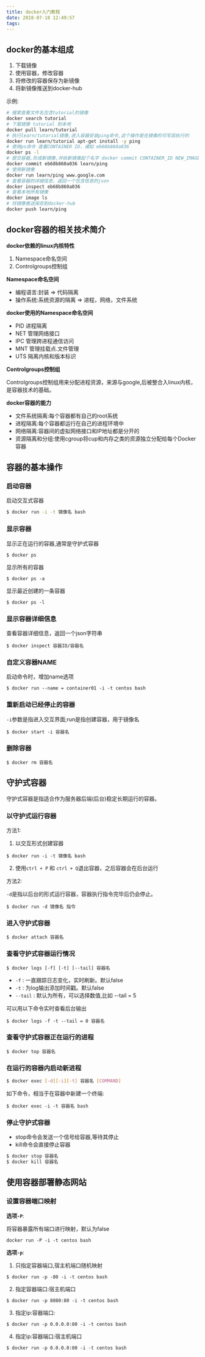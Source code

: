 ```yaml
---
title: docker入门教程
date: 2018-07-18 12:49:57
tags:
---
```


## docker的基本组成

1. 下载镜像
2. 使用容器，修改容器
3. 将修改的容器保存为新镜像
4. 将新镜像推送到docker-hub

示例:

```bash
# 搜索查看文件名包含tutorial的镜像
docker search tutorial
# 下载镜像 tutorial 到本地
docker pull learn/tutorial
# 执行learn/tutorial镜像,进入容器安装ping命令,这个操作是在镜像的可写层执行的
docker run learn/tutorial apt-get install -y ping
# 使用ps命令 查看CONTAINER ID，诸如 eb68b860a036
docker ps -l
# 提交容器,形成新镜像,并给新镜像起个名字 docker commit CONTAINER_ID NEW_IMAGE_NAME
docker commit eb68b860a036 learn/ping
# 使用新镜像
docker run learn/ping www.google.com
# 查看容器的详细信息，返回一个包含信息的json
docker inspect eb68b860a036
# 查看本地所有镜像
docker image ls
# 将镜像推送保存到docker-hub
docker push learn/ping
```

## docker容器的相关技术简介

**docker依赖的linux内核特性**

1. Namespace命名空间
2. Controlgroups控制组

**Namespace命名空间**

* 编程语言:封装 => 代码隔离
* 操作系统:系统资源的隔离 => 进程，网络，文件系统

**docker使用的Namespace命名空间**

* PID 进程隔离
* NET 管理网络接口
* IPC 管理跨进程通信访问
* MNT 管理挂载点.文件管理
* UTS 隔离内核和版本标识

**Controlgroups控制组**

Controlgroups控制组用来分配进程资源，来源与google,后被整合入linux内核，是容器技术的基础。

**docker容器的能力**

* 文件系统隔离:每个容器都有自己的root系统
* 进程隔离:每个容器都运行在自己的进程环境中
* 网络隔离:容器间的虚拟网络接口和IP地址都是分开的
* 资源隔离和分组:使用cgroup将cup和内存之类的资源独立分配给每个Docker容器


## 容器的基本操作

### 启动容器

启动交互式容器

```bash
$ docker run -i -t 镜像名 bash
```

### 显示容器

显示正在运行的容器,通常是守护式容器

```
$ docker ps
```

显示所有的容器

```
$ docker ps -a
```

显示最近创建的一条容器

```
$ docker ps -l
```

### 显示容器详细信息

查看容器详细信息，返回一个json字符串

```
$ docker inspect 容器ID/容器名
```

### 自定义容器NAME

启动命令时，增加name选项

```
$ docker run --name = container01 -i -t centos bash
```

### 重新启动已经停止的容器

`-i`参数是指进入交互界面;run是指创建容器，用于镜像名

```
$ docker start -i 容器名
```

### 删除容器

```
$ docker rm 容器名
```

## 守护式容器

守护式容器是指适合作为服务器后端(后台)稳定长期运行的容器。

### 以守护式运行容器

方法1:

1. 以交互形式创建容器

```
$ docker run -i -t 镜像名 bash
```

2. 使用`ctrl + P` 和 `ctrl + Q`退出容器，之后容器会在后台运行

方法2:

`-d`是指以后台的形式运行容器，容器执行指令完毕后仍会停止。

```
$ docker run -d 镜像名 指令
```

### 进入守护式容器

```
$ docker attach 容器名
```

### 查看守护式容器运行情况

```
$ docker logs [-f] [-t] [--tail] 容器名
```

* `-f` : 一直跟踪日志变化，实时刷新。默认false
* `-t` : 为log输出添加时间戳。默认false
* `--tail` : 默认为所有，可以选择数值,比如 --tail = 5

可以用以下命令实时查看后台输出

```
$ docker logs -f -t --tail = 0 容器名
```

### 查看守护式容器正在运行的进程

```
$ docker top 容器名
```

### 在运行的容器内启动新进程

```bash
$ docker exec [-d][-i][-t] 容器名 [COMMAND]
```

如下命令，相当于在容器中新建一个终端:

```
$ docker exec -i -t 容器名 bash
```

### 停止守护式容器

* stop命令会发送一个信号给容器,等待其停止
* kill命令会直接停止容器

```bash
$ docker stop 容器名
$ docker kill 容器名
```

## 使用容器部署静态网站

### 设置容器端口映射

**选项`-P`**:

将容器暴露所有端口进行映射，默认为false

```
docker run -P -i -t centos bash
```
**选项`-p`**:

1. 只指定容器端口,宿主机端口随机映射

```
$ docker run -p -80 -i -t centos bash
```

2. 指定容器端口:宿主机端口

```
$ docker run -p 8080:80 -i -t centos bash
```

3. 指定ip:容器端口:

```
$ docker run -p 0.0.0.0:80 -i -t centos bash
```

4. 指定ip:容器端口:宿主机端口

```
$ docker run -p 0.0.0.0:80 -i -t centos bash
```


